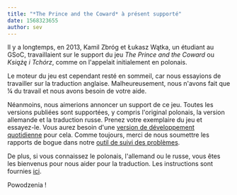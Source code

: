 ```yaml
---
title: "*The Prince and the Coward* à présent supporté"
date: 1568323655
author: sev
---
```


Il y a longtemps, en 2013, Kamil Zbróg et Łukasz Wątka, un étudiant au GSoC, travaillaient sur le support du jeu *The Prince and the Coward* ou *Książę i Tchórz*, comme on l'appelait initialement en polonais.

Le moteur du jeu est cependant resté en sommeil, car nous essayions de travailler sur la traduction anglaise. Malheureusement, nous n'avons fait que ¼ du travail et nous avons besoin de votre aide.

Néanmoins, nous aimerions annoncer un support de ce jeu. Toutes les versions publiées sont supportées, y compris l'original polonais, la version allemande et la traduction russe. Prenez votre exemplaire du jeu et essayez-le. Vous aurez besoin d'une [version de développement quotidienne](https://buildbot.scummvm.org/builds.html) pour cela. Comme toujours, merci de nous soumettre les rapports de bogue dans notre [outil de suivi des problèmes](https://bugs.scummvm.org/).

De plus, si vous connaissez le polonais, l'allemand ou le russe, vous êtes les bienvenus pour nous aider pour la traduction. Les instructions sont fournies [ici](https://wiki.scummvm.org/index.php?title=Prince#Translation).

Powodzenia !
